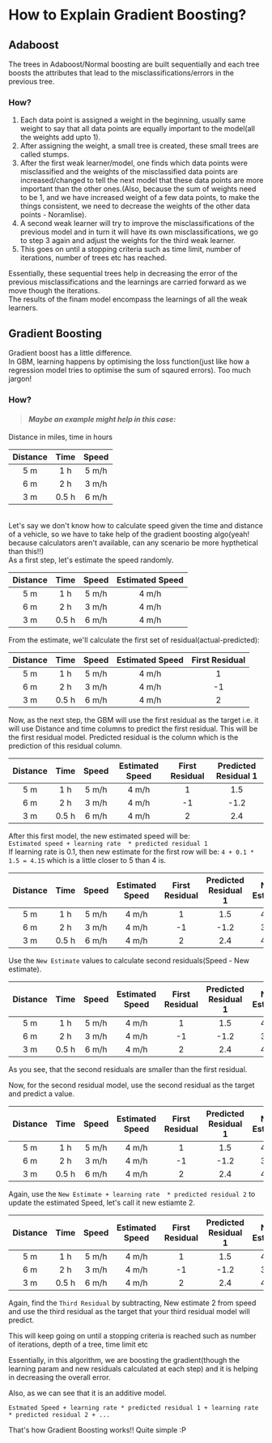 # How to Explain Gradient Boosting?


## Adaboost
The trees in Adaboost/Normal boosting are built sequentially and each tree boosts the attributes that lead to the misclassifications/errors in the previous tree.

### How?
1. Each data point is assigned a weight in the beginning, usually same weight to say that all data points are equally important to the model(all the weights add upto 1). <br>
2. After assigning the weight, a small tree is created, these small trees are called stumps.<br>
3. After the first weak learner/model, one finds which data points were misclassified and the
weights of the misclassified data points are increased/changed to tell the next model that these data points are more important than the other ones.(Also, because the sum of weights need to be 1, and we have increased weight of a few data points, to make the things consistent, we need to decrease the weights of the other data points - Noramlise).<br>
4. A second weak learner will try to improve the misclassifications of the previous model and in turn it will have its own misclassifications, we go to step 3 again and adjust the weights for the third weak learner.
5. This goes on until a stopping criteria such as time limit, number of iterations, number of trees etc has reached.

Essentially, these sequential trees help in decreasing the error of the previous misclassifications and the learnings are carried forward as we move though the iterations. <br>
The results of the finam model encompass the learnings of all the weak learners.


## Gradient Boosting
Gradient boost has a little difference.<br>
In GBM, learning happens by optimising the loss function(just like how a regression model tries to optimise the sum of sqaured errors). Too much jargon!

### How?
> #### _Maybe an example might help in this case:_

Distance in miles, time in hours

| Distance  |Time|Speed|
|:---:|:---:|:---:|
| 5 m |1 h   | 5 m/h  |
| 6 m  |2 h   | 3 m/h  |
| 3 m  | 0.5 h  |  6 m/h |

<br>
Let's say we don't know how to calculate speed given the time and distance of a vehicle, so we have to take help of the gradient boosting algo(yeah! because calculators aren't available, can any scenario be more hypthetical than this!!)<br>
As a first step, let's estimate the speed randomly.
<br>

| Distance  |Time|Speed| Estimated Speed|
|:---:|:---:|:---:|:---:|
| 5 m |1 h   | 5 m/h  |  4 m/h|
| 6 m  |2 h   | 3 m/h  | 4 m/h|
| 3 m  | 0.5 h  |  6 m/h |  4 m/h|

From the estimate, we'll calculate the first set of residual(actual-predicted):

| Distance  |Time|Speed| Estimated Speed| First Residual|
|:---:|:---:|:---:|:---:|:---:|
| 5 m |1 h   | 5 m/h  |  4 m/h| 1|
| 6 m  |2 h   | 3 m/h  | 4 m/h|-1|
| 3 m  | 0.5 h  |  6 m/h |  4 m/h|2|

Now, as the next step, the GBM will use the first residual as the target i.e. it will use Distance and time columns to predict the first residual. This will be the first residual model. Predicted residual is the column which is the prediction of this residual column.

| Distance  |Time|Speed| Estimated Speed| First Residual|Predicted Residual 1|
|:---:|:---:|:---:|:---:|:---:|:---:|
| 5 m |1 h   | 5 m/h  |  4 m/h| 1| 1.5|
| 6 m  |2 h   | 3 m/h  | 4 m/h|-1|-1.2|
| 3 m  | 0.5 h  |  6 m/h |  4 m/h|2|2.4|

After this first model, the new estimated speed will be:<br>
``Estimated speed + learning rate  * predicted residual 1`` <br>
If learning rate is 0.1, then new estimate for the first row will be: ``4 + 0.1 * 1.5 = 4.15`` which is a little closer to 5 than 4 is.<br>


| Distance  |Time|Speed| Estimated Speed| First Residual|Predicted Residual 1|New Estimate|
|:---:|:---:|:---:|:---:|:---:|:---:|:---:|
| 5 m |1 h   | 5 m/h  |  4 m/h| 1| 1.5| 4.15|
| 6 m  |2 h   | 3 m/h  | 4 m/h|-1|-1.2| 3.88|
| 3 m  | 0.5 h  |  6 m/h |  4 m/h|2|2.4|4.24|

Use the ``New Estimate`` values to calculate second residuals(Speed - New estimate).


| Distance  |Time|Speed| Estimated Speed| First Residual|Predicted Residual 1|New Estimate| Second Residual|
|:---:|:---:|:---:|:---:|:---:|:---:|:---:|:---:|
| 5 m |1 h   | 5 m/h  |  4 m/h| 1| 1.5| 4.15|0.75|
| 6 m  |2 h   | 3 m/h  | 4 m/h|-1|-1.2| 3.88|-0.88|
| 3 m  | 0.5 h  |  6 m/h |  4 m/h|2|2.4|4.24|1.76|

As you see, that the second residuals are smaller than the first residual.

Now, for the second residual model, use the second residual as the target and predict a value.


| Distance  |Time|Speed| Estimated Speed| First Residual|Predicted Residual 1|New Estimate| Second Residual|Predicted Residual 2|
|:---:|:---:|:---:|:---:|:---:|:---:|:---:|:---:|:---:|
| 5 m |1 h   | 5 m/h  |  4 m/h| 1| 1.5| 4.15|0.75| 0.8|
| 6 m  |2 h   | 3 m/h  | 4 m/h|-1|-1.2| 3.88|-0.88| -0.6|
| 3 m  | 0.5 h  |  6 m/h |  4 m/h|2|2.4|4.24|1.76| 2|

Again, use the ``New Estimate + learning rate  * predicted residual 2`` to update the estimated Speed, let's call it new estiamte 2.
<br>

| Distance  |Time|Speed| Estimated Speed| First Residual|Predicted Residual 1|New Estimate| Second Residual|Predicted Residual 2| New Estimate 2|
|:---:|:---:|:---:|:---:|:---:|:---:|:---:|:---:|:---:|:---:|
| 5 m |1 h   | 5 m/h  |  4 m/h| 1| 1.5| 4.15|0.75| 0.8|4.23|
| 6 m  |2 h   | 3 m/h  | 4 m/h|-1|-1.2| 3.88|-0.88| -0.6|3.82|
| 3 m  | 0.5 h  |  6 m/h |  4 m/h|2|2.4|4.24|1.76| 2|4.44|

Again, find the ``Third Residual`` by subtracting, New estimate 2 from speed and use the third residual as the target that your third residual model will predict.

This will keep going on until a stopping criteria is reached such as number of iterations, depth of a tree, time limit etc

Essentially, in this algorithm, we are boosting the gradient(though the learning param and new residuals calculated at each step) and it is helping in decreasing the overall error.

Also, as we can see that it is an additive model.

``Estmated Speed + learning rate * predicted residual 1 + learning rate * predicted residual 2 + ...``

That's how Gradient Boosting works!!
Quite simple :P

